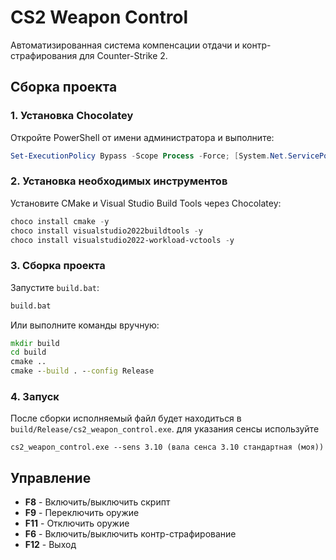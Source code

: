# CS2 Weapon Control

Автоматизированная система компенсации отдачи и контр-страфирования для Counter-Strike 2.

## Сборка проекта

### 1. Установка Chocolatey

Откройте PowerShell от имени администратора и выполните:

```powershell
Set-ExecutionPolicy Bypass -Scope Process -Force; [System.Net.ServicePointManager]::SecurityProtocol = [System.Net.ServicePointManager]::SecurityProtocol -bor 3072; iex ((New-Object System.Net.WebClient).DownloadString('https://community.chocolatey.org/install.ps1'))
```

### 2. Установка необходимых инструментов

Установите CMake и Visual Studio Build Tools через Chocolatey:

```powershell
choco install cmake -y
choco install visualstudio2022buildtools -y
choco install visualstudio2022-workload-vctools -y
```

### 3. Сборка проекта

Запустите `build.bat`:

```cmd
build.bat
```

Или выполните команды вручную:

```cmd
mkdir build
cd build
cmake ..
cmake --build . --config Release
```

### 4. Запуск

После сборки исполняемый файл будет находиться в `build/Release/cs2_weapon_control.exe`.
для указания сенсы используйте

`cs2_weapon_control.exe --sens 3.10 (вала сенса 3.10 стандартная (моя))`
## Управление

- **F8** - Включить/выключить скрипт
- **F9** - Переключить оружие
- **F11** - Отключить оружие
- **F6** - Включить/выключить контр-страфирование
- **F12** - Выход

